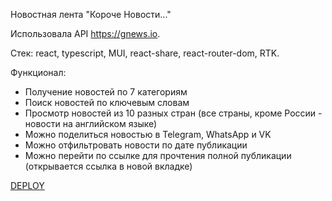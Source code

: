 Hовостная лента "Короче Новости..."

Использовала API https://gnews.io.

Стек: react, typescript, MUI, react-share, react-router-dom, RTK.

Функционал:

- Получение новостей по 7 категориям
- Поиск новостей по ключевым словам
- Просмотр новостей из 10 разных стран (все страны, кроме России - новости на английском языке)
- Можно поделиться новостью в Telegram, WhatsApp и VK
- Можно отфильтровать новости по дате публикации
- Можно перейти по ссылке для прочтения полной публикации (открывается ссылка в новой вкладке)

[ DEPLOY](https://tatiana190389.github.io/News_Feed/)
